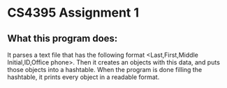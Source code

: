 # CS4395 Assignment 1

## What this program does: 
It parses a text file that has the following format <Last,First,Middle Initial,ID,Office phone>.
Then it creates an objects with this data, and puts those objects into a hashtable. 
When the program is done filling the hashtable, it prints every object in a readable format. 
